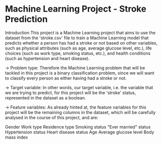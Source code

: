 # Machine Learning Project - Stroke Prediction
Introduction
This project is a Machine Learning project that aims to use the dataset from the 'stroke.csv' file to train a Machine Learning model that predicts whether a person has had a stroke or not based on other variables, such as physical attributes (such as age, average glucose level, etc.), life choices (such as work type, smoking status, etc.), and health conditions (such as hypertension and heart disease).

→ Problem type: Therefore the Machine Learning problem that will be tackled in this project is a binary classification problem, since we will want to classify every person as either having had a stroke or not.

→ Target variable: In other words, our target variable, i.e. the variable that we are trying to predict, for this project will be the 'stroke' status, represented in the dataset as a boolean.

→ Feature variables: As already hinted at, the feature variables for this project will be the remaining columns in the dataset, which will be carefully analysed in the course of this project, and are:

Gender
Work type
Residence type
Smoking status
"Ever married" status
Hypertension status
Heart disease status
Age
Average glucose level
Body mass index
